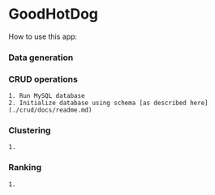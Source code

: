 # GoodHotDog

How to use this app:

### Data generation
    
### CRUD operations
    1. Run MySQL database
    2. Initialize database using schema [as described here](./crud/docs/readme.md)
### Clustering
    1.
### Ranking
    1.
